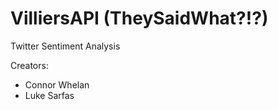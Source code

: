 # VilliersAPI (TheySaidWhat?!?)
Twitter Sentiment Analysis

Creators:
 - Connor Whelan
 - Luke Sarfas
